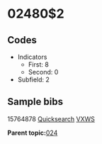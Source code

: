 # 02480$2

## Codes

-   Indicators
    -   First: 8
    -   Second: 0
-   Subfield: 2

## Sample bibs

15764878 [Quicksearch](https://search.library.yale.edu/catalog/15764878) [VXWS](http://prodorbis.library.yale.edu:7014/vxws/GetHoldingsService?bibId=15764878)

**Parent topic:**[024](../../tags/024/024.md)

